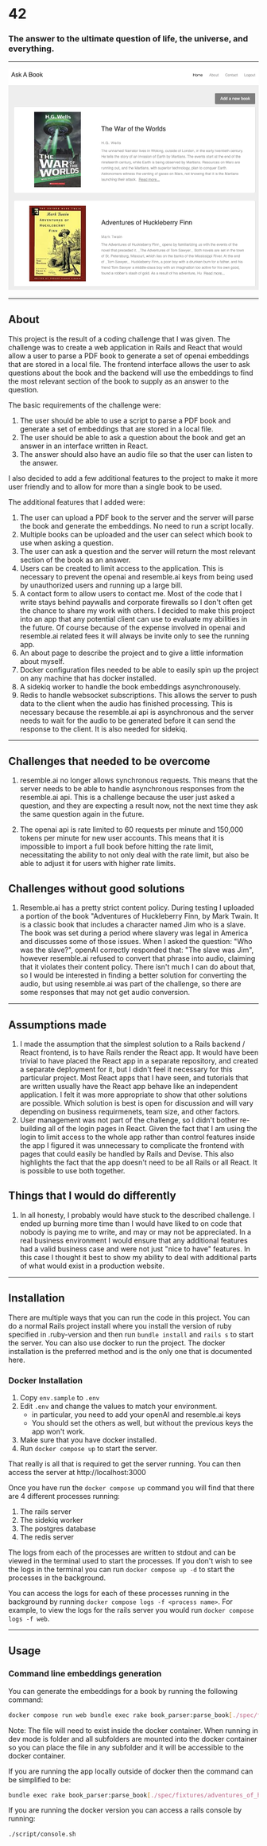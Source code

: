 # 42

### The answer to the ultimate question of life, the universe, and everything.

---

![Home Page](app/assets/images/homepage.png?raw=true "Home Page")

---

## About

This project is the result of a coding challenge that I was given. The challenge was to create a web application in Rails and React
that would allow a user to parse a PDF book to generate a set of openai embeddings that are stored in a local file. The frontend interface
allows the user to ask questions about the book and the backend will use the embeddings to find the most relevant section of the book to
supply as an answer to the question.

The basic requirements of the challenge were:

1. The user should be able to use a script to parse a PDF book and generate a set of embeddings that are stored in a local file.
1. The user should be able to ask a question about the book and get an answer in an interface written in React.
1. The answer should also have an audio file so that the user can listen to the answer.

I also decided to add a few additional features to the project to make it more user friendly and to allow for more than a single book to be used.

The additional features that I added were:

1. The user can upload a PDF book to the server and the server will parse the book and generate the embeddings. No need to run a script locally.
1. Multiple books can be uploaded and the user can select which book to use when asking a question.
1. The user can ask a question and the server will return the most relevant section of the book as an answer.
1. Users can be created to limit access to the application. This is necessary to prevent the openai and resemble.ai keys from being used by
   unauthorized users and running up a large bill.
1. A contact form to allow users to contact me. Most of the code that I write stays behind paywalls and corporate firewalls so I
   don't often get the chance to share my work with others. I decided to make this project into an app that any potential client can use
   to evaluate my abilities in the future. Of course because of the expense involved in openai and resemble.ai related fees it will always be
   invite only to see the running app.
1. An about page to describe the project and to give a little information about myself.
1. Docker configuration files needed to be able to easily spin up the project on any machine that has docker installed.
1. A sidekiq worker to handle the book embeddings asynchronousely.
1. Redis to handle websocket subscriptions. This allows the server to push data to the client when the audio has finished
   processing. This is necessary because the resemble.ai api is asynchronous and the server needs to wait for the audio to be generated before
   it can send the response to the client. It is also needed for sidekiq.

---

## Challenges that needed to be overcome

1. resemble.ai no longer allows synchronous requests. This means that the server needs to be able to handle asynchronous responses from the resemble.ai api. This is a challenge because the user just asked a question, and they are expecting a result now, not the next time they ask the same question again in the future.

1. The openai api is rate limited to 60 requests per minute and 150,000 tokens per minute for new user accounts. This means that it is impossible to import a full book before hitting the rate limit, necessitating the ability to not only deal with the rate limit, but also be able to adjust it for users with higher rate limits.

## Challenges without good solutions

1. Resemble.ai has a pretty strict content policy. During testing I uploaded a portion of the book "Adventures of Huckleberry Finn, by Mark Twain. It is a classic book that includes a character named Jim who is a slave. The book was set during a period where slavery was legal in America and discusses some of those issues. When I asked the question: "Who was the slave?", openAI correctly responded that: "The slave was Jim", however resemble.ai refused to convert that phrase into audio, claiming that it violates their content policy. There isn't much I can do about that, so I would be interested in finding a better solution for converting the audio, but using resemble.ai was part of the challenge, so there are some responses that may not get audio conversion.

---

## Assumptions made

1. I made the assumption that the simplest solution to a Rails backend / React frontend, is to have Rails render the React app. It would have been trivial to have placed the React app in a separate repository, and created a separate deployment for it, but I didn't feel it necessary for this particular project. Most React apps that I have seen, and tutorials that are written usually have the React app behave like an independent application. I felt it was more appropriate to show that other solutions are possible. Which solution is best is open for discussion and will vary depending on business requirmenets, team size, and other factors.
1. User management was not part of the challenge, so I didn't bother re-building all of the login pages in React. Given the fact that I am using the login to limit access to the whole app rather than control features inside the app I figured it was unnecessary to complicate the frontend with pages that could easily be handled by Rails and Devise. This also highlights the fact that the app doesn't need to be all Rails or all React. It is possible to use both together.

## Things that I would do differently

1. In all honesty, I probably would have stuck to the described challenge. I ended up burning more time than I would have liked to on code that nobody is paying me to write, and may or may not be appreciated. In a real business environment I would ensure that any additional features had a valid business case and were not just "nice to have" features. In this case I thought it best to show my ability to deal with additional parts of what would exist in a production website.

---

## Installation

There are multiple ways that you can run the code in this project. You can do a normal Rails project install
where you install the version of ruby specified in .ruby-version and then run `bundle install` and `rails s` to
start the server. You can also use docker to run the project. The docker installation is the preferred method
and is the only one that is documented here.

### Docker Installation

1. Copy `env.sample` to `.env`
1. Edit `.env` and change the values to match your environment.
   - in particular, you need to add your openAI and resemble.ai keys
   - You should set the others as well, but without the previous keys the app won't work.
1. Make sure that you have docker installed.
1. Run `docker compose up` to start the server.

That really is all that is required to get the server running. You can then access the server at http://localhost:3000

Once you have run the `docker compose up` command you will find that there are 4 different processes running:

1. The rails server
1. The sidekiq worker
1. The postgres database
1. The redis server

The logs from each of the processes are written to stdout and can be viewed in the terminal used to start the processes.
If you don't wish to see the logs in the terminal you can run `docker compose up -d` to start the processes in the background.

You can access the logs for each of these processes running in the background by running `docker compose logs -f <process name>`.
For example, to view the logs for the rails server you would run `docker compose logs -f web`.

---

## Usage

### Command line embeddings generation

You can generate the embeddings for a book by running the following command:

```bash
docker compose run web bundle exec rake book_parser:parse_book[./spec/fixtures/adventures_of_huckleberry_finn.pdf,./adventures_of_huckleberry_finn.csv]
```

Note: The file will need to exist inside the docker container. When running in dev mode is folder and all subfolders are mounted into the docker container so you can place the file in any subfolder and it will be accessible to the docker container.

If you are running the app locally outside of docker then the command can be simplified to be:

```bash
bundle exec rake book_parser:parse_book[./spec/fixtures/adventures_of_huckleberry_finn.pdf,./adventures_of_huckleberry_finn.csv]
```

If you are running the docker version you can access a rails console by running:

```bash
./script/console.sh
```

